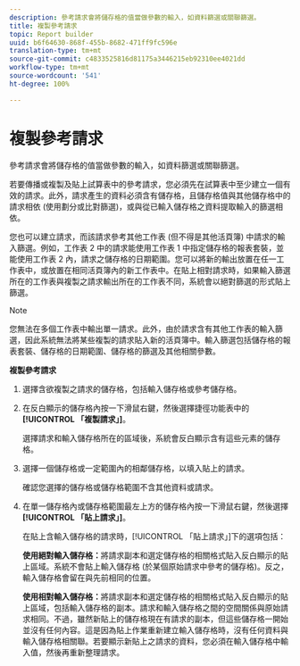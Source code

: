 ```yaml
---
description: 參考請求會將儲存格的值當做參數的輸入，如資料篩選或關聯篩選。
title: 複製參考請求
topic: Report builder
uuid: b6f64630-868f-455b-8682-471ff9fc596e
translation-type: tm+mt
source-git-commit: c4833525816d81175a3446215eb92310ee4021dd
workflow-type: tm+mt
source-wordcount: '541'
ht-degree: 100%

---
```



# 複製參考請求

參考請求會將儲存格的值當做參數的輸入，如資料篩選或關聯篩選。

若要傳播或複製及貼上試算表中的參考請求，您必須先在試算表中至少建立一個有效的請求。此外，請求產生的資料必須含有儲存格，且儲存格值與其他儲存格中的請求相依 (使用劃分或比對篩選)，或與從已輸入儲存格之資料提取輸入的篩選相依。

您也可以建立請求，而該請求參考其他工作表 (但不得是其他活頁簿) 中請求的輸入篩選。例如，工作表 2 中的請求能使用工作表 1 中指定儲存格的報表套裝，並能使用工作表 2 內，請求之儲存格的日期範圍。您可以將新的輸出放置在任一工作表中，或放置在相同活頁簿內的新工作表中。在貼上相對請求時，如果輸入篩選所在的工作表與複製之請求輸出所在的工作表不同，系統會以絕對篩選的形式貼上篩選。

>[!NOTE]
>
> 您無法在多個工作表中輸出單一請求。此外，由於請求含有其他工作表的輸入篩選，因此系統無法將某些複製的請求貼入新的活頁簿中。輸入篩選包括儲存格的報表套裝、儲存格的日期範圍、儲存格的篩選及其他相關參數。

**複製參考請求**

1. 選擇含欲複製之請求的儲存格，包括輸入儲存格或參考儲存格。
1. 在反白顯示的儲存格內按一下滑鼠右鍵，然後選擇捷徑功能表中的&#x200B;**[!UICONTROL 「複製請求」]**。

   選擇請求和輸入儲存格所在的區域後，系統會反白顯示含有這些元素的儲存格。
1. 選擇一個儲存格或一定範圍內的相鄰儲存格，以填入貼上的請求。

   確認您選擇的儲存格或儲存格範圍不含其他資料或請求。
1. 在單一儲存格內或儲存格範圍最左上方的儲存格內按一下滑鼠右鍵，然後選擇&#x200B;**[!UICONTROL 「貼上請求」]**。

   在貼上含輸入儲存格的請求時，[!UICONTROL 「貼上請求」]下的選項包括：

   **使用絕對輸入儲存格：**&#x200B;將請求副本和選定儲存格的相關格式貼入反白顯示的貼上區域。系統不會貼上輸入儲存格 (於某個原始請求中參考的儲存格)。反之，輸入儲存格會留在與先前相同的位置。

   **使用相對輸入儲存格：**&#x200B;將請求副本和選定儲存格的相關格式貼入反白顯示的貼上區域，包括輸入儲存格的副本。請求和輸入儲存格之間的空間關係與原始請求相同。不過，雖然新貼上的儲存格現在有請求的副本，但這些儲存格一開始並沒有任何內容。這是因為貼上作業重新建立輸入儲存格時，沒有任何資料與輸入儲存格相關聯。若要顯示新貼上之請求的資料，您必須在輸入儲存格中輸入值，然後再重新整理請求。
